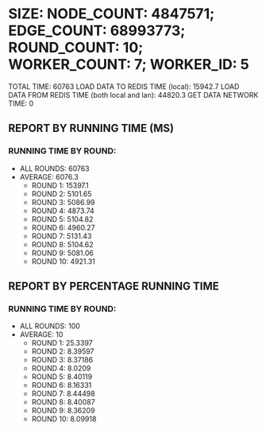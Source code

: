 
# SIZE: NODE_COUNT: 4847571; EDGE_COUNT: 68993773; ROUND_COUNT: 10; WORKER_COUNT: 7; WORKER_ID: 5
 TOTAL TIME: 60763
 LOAD DATA TO REDIS TIME (local): 15942.7
 LOAD DATA FROM REDIS TIME (both local and lan): 44820.3
 GET DATA NETWORK TIME: 0

## REPORT BY RUNNING TIME (MS)

 ### RUNNING TIME BY ROUND:

  + ALL ROUNDS: 60763
  + AVERAGE: 6076.3
     + ROUND 1: 15397.1
     + ROUND 2: 5101.65
     + ROUND 3: 5086.99
     + ROUND 4: 4873.74
     + ROUND 5: 5104.82
     + ROUND 6: 4960.27
     + ROUND 7: 5131.43
     + ROUND 8: 5104.62
     + ROUND 9: 5081.06
     + ROUND 10: 4921.31

## REPORT BY PERCENTAGE RUNNING TIME

 ### RUNNING TIME BY ROUND:

  + ALL ROUNDS: 100
  + AVERAGE: 10
     + ROUND 1: 25.3397
     + ROUND 2: 8.39597
     + ROUND 3: 8.37186
     + ROUND 4: 8.0209
     + ROUND 5: 8.40119
     + ROUND 6: 8.16331
     + ROUND 7: 8.44498
     + ROUND 8: 8.40087
     + ROUND 9: 8.36209
     + ROUND 10: 8.09918

